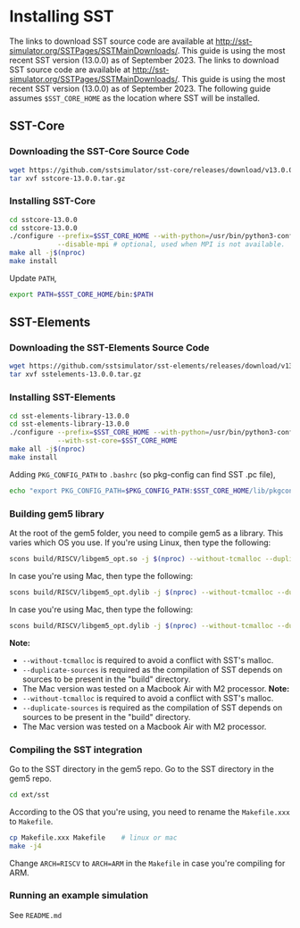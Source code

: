 # Installing SST

The links to download SST source code are available at
<http://sst-simulator.org/SSTPages/SSTMainDownloads/>.
This guide is using the most recent SST version (13.0.0) as of September 2023.
The links to download SST source code are available at
<http://sst-simulator.org/SSTPages/SSTMainDownloads/>.
This guide is using the most recent SST version (13.0.0) as of September 2023.
The following guide assumes `$SST_CORE_HOME` as the location where SST will be
installed.

## SST-Core

### Downloading the SST-Core Source Code

```sh
wget https://github.com/sstsimulator/sst-core/releases/download/v13.0.0_Final/sstcore-13.0.0.tar.gz
tar xvf sstcore-13.0.0.tar.gz
```

### Installing SST-Core

```sh
cd sstcore-13.0.0
cd sstcore-13.0.0
./configure --prefix=$SST_CORE_HOME --with-python=/usr/bin/python3-config \
            --disable-mpi # optional, used when MPI is not available.
make all -j$(nproc)
make install
```

Update `PATH`,

```sh
export PATH=$SST_CORE_HOME/bin:$PATH
```

## SST-Elements

### Downloading the SST-Elements Source Code

```sh
wget https://github.com/sstsimulator/sst-elements/releases/download/v13.0.0_Final/sstelements-13.0.0.tar.gz
tar xvf sstelements-13.0.0.tar.gz
```

### Installing SST-Elements

```sh
cd sst-elements-library-13.0.0
cd sst-elements-library-13.0.0
./configure --prefix=$SST_CORE_HOME --with-python=/usr/bin/python3-config \
            --with-sst-core=$SST_CORE_HOME
make all -j$(nproc)
make install
```

Adding `PKG_CONFIG_PATH` to `.bashrc` (so pkg-config can find SST .pc file),

```sh
echo "export PKG_CONFIG_PATH=$PKG_CONFIG_PATH:$SST_CORE_HOME/lib/pkgconfig/" >> ~/.bashrc
```

### Building gem5 library

At the root of the gem5 folder, you need to compile gem5 as a library. This
varies which OS you use. If you're using Linux, then type the following:
```sh
scons build/RISCV/libgem5_opt.so -j $(nproc) --without-tcmalloc --duplicate-sources
```
In case you're using Mac, then type the following:
```sh
scons build/RISCV/libgem5_opt.dylib -j $(nproc) --without-tcmalloc --duplicate-sources
```
In case you're using Mac, then type the following:
```sh
scons build/RISCV/libgem5_opt.dylib -j $(nproc) --without-tcmalloc --duplicate-sources
```

**Note:**
* `--without-tcmalloc` is required to avoid a conflict with SST's malloc.
* `--duplicate-sources` is required as the compilation of SST depends on sources to be present in the "build" directory.
* The Mac version was tested on a Macbook Air with M2 processor.
**Note:**
* `--without-tcmalloc` is required to avoid a conflict with SST's malloc.
* `--duplicate-sources` is required as the compilation of SST depends on sources to be present in the "build" directory.
* The Mac version was tested on a Macbook Air with M2 processor.

### Compiling the SST integration

Go to the SST directory in the gem5 repo.
Go to the SST directory in the gem5 repo.
```sh
cd ext/sst
```
According to the OS that you're using, you need to rename the `Makefile.xxx` to `Makefile`.
```sh
cp Makefile.xxx Makefile    # linux or mac
make -j4
```
Change `ARCH=RISCV` to `ARCH=ARM` in the `Makefile` in case you're compiling
for ARM.
### Running an example simulation

See `README.md`
